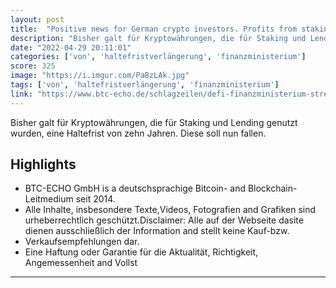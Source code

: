 ```yaml
---
layout: post
title:  "Positive news for German crypto investors. Profits from staking and lending do not longer have to be held for 10 years to be tax-free (article in German)"
description: "Bisher galt für Kryptowährungen, die für Staking und Lending genutzt wurden, eine Haltefrist von zehn Jahren. Diese soll nun fallen."
date: "2022-04-29 20:11:01"
categories: ['von', 'haltefristverlängerung', 'finanzministerium']
score: 325
image: "https://i.imgur.com/PaBzLAk.jpg"
tags: ['von', 'haltefristverlängerung', 'finanzministerium']
link: "https://www.btc-echo.de/schlagzeilen/defi-finanzministerium-streicht-haltefristverlaengerung-von-zehn-jahren-140143/"
---
```


Bisher galt für Kryptowährungen, die für Staking und Lending genutzt wurden, eine Haltefrist von zehn Jahren. Diese soll nun fallen.

## Highlights

- BTC-ECHO GmbH is a deutschsprachige Bitcoin- and Blockchain-Leitmedium seit 2014.
- Alle Inhalte, insbesondere Texte,Videos, Fotografien and Grafiken sind urheberrechtlich geschützt.Disclaimer: Alle auf der Webseite dasite dienen ausschließlich der Information and stellt keine Kauf-bzw.
- Verkaufsempfehlungen dar.
- Eine Haftung oder Garantie für die Aktualität, Richtigkeit, Angemessenheit and Vollst

---
